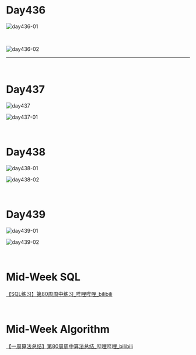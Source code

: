 # Day436

![day436-01](assets/day436-01.png)

&nbsp;

![day436-02](assets/day436-02.png)

---

&nbsp;

# Day437

![day437](assets/day437.png)

![day437-01](assets/day437-01.png)

&nbsp;

# Day438

![day438-01](assets/day438-01.png)

![day438-02](assets/day438-02.png)

&nbsp;

# Day439

![day439-01](assets/day439-01.png)



![day439-02](assets/day439-02.png)

&nbsp;

# Mid-Week SQL

[【SQL练习】第80周周中练习_哔哩哔哩_bilibili](https://www.bilibili.com/video/BV1ne4y1n71u/?spm_id_from=333.1007.top_right_bar_window_dynamic.content.click&vd_source=0e2e4fb78a4d00f87c3860e1ba2bc5b7)

&nbsp;

# Mid-Week Algorithm

[【一周算法总结】第80周周中算法总结_哔哩哔哩_bilibili](https://www.bilibili.com/video/BV1XG4y1W7vQ/?vd_source=0e2e4fb78a4d00f87c3860e1ba2bc5b7)





